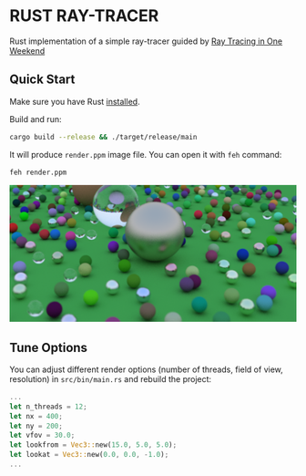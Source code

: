 # RUST RAY-TRACER 
Rust implementation of a simple ray-tracer guided by [Ray Tracing in One Weekend](http://www.realtimerendering.com/raytracing/Ray%20Tracing%20in%20a%20Weekend.pdf)


## Quick Start
Make sure you have Rust [installed](https://www.rust-lang.org/tools/install).

Build and run:
```bash
cargo build --release && ./target/release/main
```

It will produce `render.ppm` image file. You can open it with `feh` command:
```bash
feh render.ppm
```

![](example.png)


## Tune Options
You can adjust different render options (number of threads, field of view, resolution) in `src/bin/main.rs` and rebuild the project:
```rust
...
let n_threads = 12;
let nx = 400;
let ny = 200;
let vfov = 30.0;
let lookfrom = Vec3::new(15.0, 5.0, 5.0);
let lookat = Vec3::new(0.0, 0.0, -1.0);
...
```
